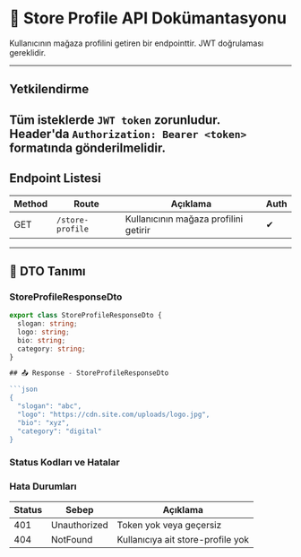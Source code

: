 # 🏬 Store Profile API Dokümantasyonu

Kullanıcının mağaza profilini getiren bir endpointtir. JWT doğrulaması gereklidir.

---
##  Yetkilendirme

Tüm isteklerde `JWT token` zorunludur.  
Header'da `Authorization: Bearer <token>` formatında gönderilmelidir.
---

##  Endpoint Listesi

| Method | Route            | Açıklama                          | Auth |
|--------|------------------|-----------------------------------|------|
| GET    | `/store-profile` | Kullanıcının mağaza profilini getirir |  ✔    |

---

## 🧾 DTO Tanımı

###  StoreProfileResponseDto

```ts
export class StoreProfileResponseDto {
  slogan: string;
  logo: string;
  bio: string;
  category: string;
}

## 📤 Response - StoreProfileResponseDto

```json
{
  "slogan": "abc",
  "logo": "https://cdn.site.com/uploads/logo.jpg",
  "bio": "xyz",
  "category": "digital"
}
```
###  **Status Kodları ve Hatalar**

### Hata Durumları

| Status | Sebep                      | Açıklama                         |
| ------ | -------------------------- | -------------------------------- |
| 401    | Unauthorized               | Token yok veya geçersiz          |
| 404    | NotFound                   | Kullanıcıya ait store-profile yok      |